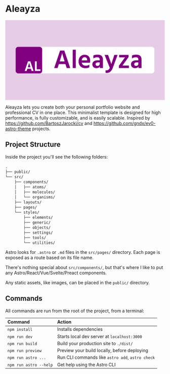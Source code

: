 # Aleayza

<p align="center">
  <img align="center" alt="Aleayza" src="https://raw.githubusercontent.com/emmanuel-mendez/aleayza/main/public/images/aleayza-repository-open-graph.png"/>
</p>

Aleayza lets you create both your personal portfolio website and professional CV in one place. This minimalist template is designed for high performance, is fully customizable, and is easily scalable. Inspired by https://github.com/BartoszJarocki/cv and https://github.com/gndx/ev0-astro-theme projects.

## Project Structure

Inside the project you'll see the following folders:

```
.
├── public/
└── src/
    ├── components/
    │   ├── atoms/
    │   ├── molecules/
    │   └── organisms/
    ├── layouts/
    ├── pages/
    └── styles/
        ├── elements/
        ├── generic/
        ├── objects/
        ├── settings/
        ├── tools/
        └── utilities/
```

Astro looks for `.astro` or `.md` files in the `src/pages/` directory. Each page is exposed as a route based on its file name.

There's nothing special about `src/components/`, but that's where I like to put any Astro/React/Vue/Svelte/Preact components.

Any static assets, like images, can be placed in the `public/` directory.

## Commands

All commands are run from the root of the project, from a terminal:

| Command                | Action                                           |
| :--------------------- | :----------------------------------------------- |
| `npm install`          | Installs dependencies                            |
| `npm run dev`          | Starts local dev server at `localhost:3000`      |
| `npm run build`        | Build your production site to `./dist/`          |
| `npm run preview`      | Preview your build locally, before deploying     |
| `npm run astro ...`    | Run CLI commands like `astro add`, `astro check` |
| `npm run astro --help` | Get help using the Astro CLI                     |
